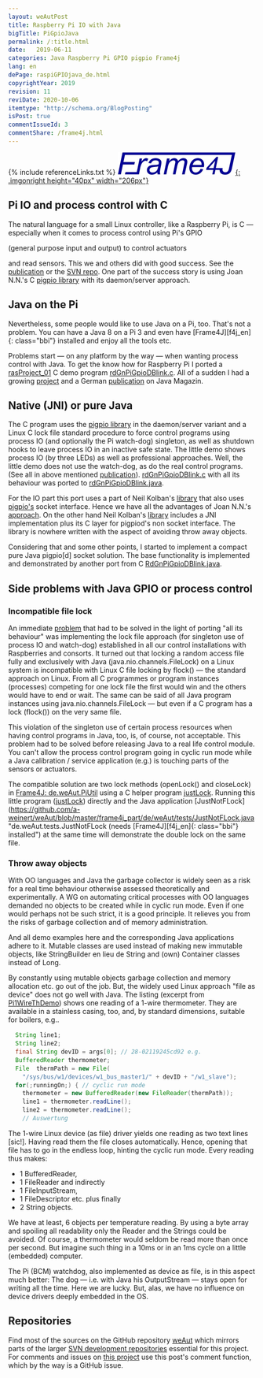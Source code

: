 ```yaml
---
layout: weAutPost
title: Raspberry Pi IO with Java
bigTitle: PiGpioJava
permalink: /:title.html
date:   2019-06-11
categories: Java Raspberry Pi GPIO pigpio Frame4j
lang: en
dePage: raspiGPIOjava_de.html
copyrightYear: 2019
revision: 11
reviDate: 2020-10-06
itemtype: "http://schema.org/BlogPosting"
isPost: true
commentIssueId: 3
commentShare: /frame4j.html
---
```

{% include referenceLinks.txt %}
[![Frame4J](/assets/icons_logos/frame4jlogo-02t.png "&gt; Frame4J"){: .imgonright height="40px" width="206px"}](https://frame4j.de/index_en.html)
## Pi IO and process control with C
The natural language for a small Linux controller, like a Raspberry Pi, is
C &mdash; especially when it comes to process control using Pi's  GPIO
<!--more-->(general purpose input and output) to control actuators
and read sensors. This we and others did with good success.
See the 
[publication](https://a-weinert.de/pub/raspberry4remoteServices.pdf "Raspberry for remote services")
or the 
[SVN repo](https://weinert-automation.de/svn/rasProject_01/ "rasProject_0 (guest:guest)").
One part of the success story is using Joan N.N.'s C 
[pigpio library](http://abyz.me.uk/rpi/pigpio/index.html) with its daemon/server approach.

## Java on the Pi
Nevertheless, some people would like to use Java on a Pi, too. That's not a
problem. You can have a Java&nbsp;8 on a Pi&nbsp;3 and even have 
[Frame4J][f4j_en]{: class="bbi"} installed and 
enjoy all the tools etc. 

Problems start &mdash; on any platform by the way &mdash; when wanting 
process control with Java. To get the know how for Raspberry Pi I ported a 
[rasProject_01](https://a-weinert.de/pub/raspberry4remoteServices.pdf "Raspberry for remote services")
C demo program 
[rdGnPiGpioDBlink.c](https://github.com/a-weinert/weAut/blob/master/rasProject_01part/rdGnPiGpioDBlink.c "C GPIO demo"). All of a sudden I had a growing
[project](https://github.com/a-weinert/weAut/) and a German
[publication](https://a-weinert.de/publication_en.html) on Java Magazin.

## Native (JNI) or pure Java
The C program uses the 
[pigpio library](http://abyz.me.uk/rpi/pigpio/index.html) in the 
daemon/server variant and a 
Linux C lock file standard procedure to force control programs using process
IO (and optionally the Pi watch-dog) singleton, as well as shutdown hooks 
to leave process IO in an inactive 
safe state. The little demo shows process IO (by three LEDs) as well as 
professional approaches. Well, the little demo does not use the watch-dog, 
as do the real control programs. (See all in above mentioned
[publication](https://a-weinert.de/pub/raspberry4remoteServices.pdf "Raspberry for remote services")).
[rdGnPiGpioDBlink.c](https://github.com/a-weinert/weAut/blob/master/rasProject_01part/rdGnPiGpioDBlink.c "C GPIO demo")
with all its behaviour was ported to
[rdGnPiGpioDBlink.java](https://github.com/a-weinert/weAut/blob/master/frame4j_part/de/weAut/tests/RdGnJPiGpioDBlink.java "Java GPIO demo"). 

For the IO part this port uses a part of Neil Kolban's
[library](https://github.com/nkolban/jpigpio "interface to pigpio[d]")
that also uses 
[pigpio's](http://abyz.me.uk/rpi/pigpio/sif.html "socket interface docu") 
socket interface. Hence we have all the advantages of 
Joan N.N.'s [approach](http://abyz.me.uk/rpi/pigpio/index.html "pigpio library"). On 
the other hand Neil Kolban's
[library](https://github.com/nkolban/jpigpio "interface to pigpio[d]") 
includes a JNI implementation plus its C layer for pigpiod's non socket 
interface. The library is nowhere written with the aspect of avoiding throw
away objects.

Considering that and some other points, I started to implement a compact 
pure Java pigpio[d] socket solution. The base functionality
is implemented and demonstrated by another port from C
[RdGnPiGpioDBlink.java](https://github.com/a-weinert/weAut/blob/master/frame4j_part/de/weAut/tests/RdGnPiGpioDBlink.java "compact pure Java").

## Side problems with Java GPIO or process control
### Incompatible file lock 

An immediate [problem](javaIncompFlock.html "see also extra post") that had
to be solved in the light of porting 
"all its behaviour" was implementing the lock file approach (for singleton
use of process IO and watch-dog) established in all our control installations
with Raspberries and consorts. It turned out that locking a random access
file fully and exclusively with Java (java.nio.channels.FileLock) on a Linux
system is incompatible with Linux C file locking by flock() &mdash; the 
standard approach on Linux. From all C programmes or program
instances (processes) competing for one lock file the first would win and 
the others would have to end or wait. The same can be said of all Java 
program instances using java.nio.channels.FileLock &mdash; but even if a 
C program has a lock (flock()) on the very same file.

This violation of the singleton use of certain process resources when having control programs in Java, too, is, of course,
not acceptable. This problem had to be solved before releasing Java to a 
real life control module. You can't allow the process control program going in cyclic
run mode while a Java calibration / service application (e.g.) is touching 
parts of the sensors or actuators. 

The compatible solution are two lock methods (openLock() and closeLock) in
[Frame4J: de.weAut.PiUtil](https://github.com/a-weinert/weAut/blob/master/frame4j_part/de/weAut/PiUtil.java "openLock() and closeLock()") 
using a C helper program 
[justLock](https://github.com/a-weinert/weAut/blob/master/rasProject_01part/justLock.c). Running this little program ([justLock](https://github.com/a-weinert/weAut/blob/master/rasProject_01part/justLock.c)) directly and the 
Java application [JustNotFLock](https://github.com/a-weinert/weAut/blob/master/frame4j_part/de/weAut/tests/JustNotFLock.java "de.weAut.tests.JustNotFLock (needs [Frame4J][f4j_en]{: class="bbi"}
installed") at the same time will demonstrate the double lock on the same file.

### Throw away objects
With OO languages and Java the garbage collector is widely seen as a risk for a real time behaviour otherwise assessed theoretically and experimentally. A WG on automating critical processes with OO languages demanded no objects to be created while in cyclic run mode. Even if one would perhaps not be such strict, it is a good principle. It relieves you from the risks of garbage collection and of memory administration.

And all demo examples here and the corresponding Java applications adhere to it. Mutable classes are used instead of making new immutable objects, like StringBuilder en lieu de String and (own) Container classes instead of Long.

By constantly using mutable objects garbage collection and memory allocation etc. go out of the job. But, the widely used Linux approach "file as device" does not go well with Java. The listing (excerpt from [Pi1WireThDemo](https://github.com/a-weinert/weAut/blob/master/frame4j_part/de/weAut/tests/Pi1WireThDemo.java "de.weAut.tests.Pi1WireThDemo")) shows one reading of a 1-wire thermometer. They are available in a stainless casing, too, and, by standard dimensions, suitable for boilers, e.g..  
```java
  String line1;
  String line2;
  final String devID = args[0]; // 28-02119245cd92 e.g.
  BufferedReader thermometer; 
  File  thermPath = new File(
    "/sys/bus/w1/devices/w1_bus_master1/" + devID + "/w1_slave");
  for(;runningOn;) { // cyclic run mode
    thermometer = new BufferedReader(new FileReader(thermPath));
    line1 = thermometer.readLine();
    line2 = thermometer.readLine();
    // Auswertung
```
The 1-wire Linux device (as file) driver yields one reading as two text lines [sic!]. Having read them the file closes automatically. Hence, opening that file has to go in the endless loop, hinting the cyclic run mode. Every reading thus makes:
 - 1 BufferedReader, 
 - 1 FileReader and indirectly 
 - 1 FileInputStream, 
 - 1 FileDescriptor etc.
plus finally 
 - 2 String objects.
 
We have at least, 6 objects per temperature reading. By using a byte array and spoiling all readability only the Reader and the Strings could be avoided. Of course, a thermometer would seldom be read more than once per second. But imagine such thing in a 10ms  or in an 1ms cycle on a little (embedded) computer.

The Pi (BCM) watchdog, also implemented as device as file, is in this aspect much better: The dog &mdash; i.e. with Java his OutputStream &mdash; stays open for writing all the time. Here we are lucky. But, alas, we have no influence on device drivers deeply embedded in the OS.

## Repositories

Find most of the sources on the GitHub repository
[weAut](https://github.com/a-weinert/weAut/) which mirrors parts of the larger
[SVN development repositories](https://weinert-automation.de/svn/ "guest:guest")
essential for this project. For comments and
issues on [this project](https://github.com/a-weinert/weAut/) use this 
post's comment function, which by the way is a GitHub issue.   
